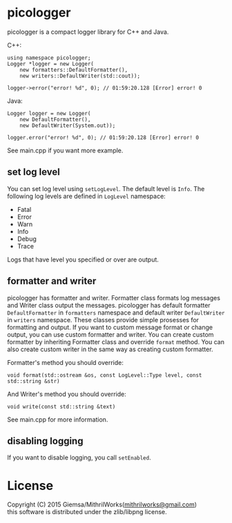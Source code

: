# picologger
picologger is a compact logger library for C++ and Java. 

C++:

    using namespace picologger;
    Logger *logger = new Logger(
        new formatters::DefaultFormatter(),
        new writers::DefaultWriter(std::cout));

    logger->error("error! %d", 0); // 01:59:20.128 [Error] error! 0

Java:

    Logger logger = new Logger(
        new DefaultFormatter(),
        new DefaultWriter(System.out));

    logger.error("error! %d", 0); // 01:59:20.128 [Error] error! 0

See main.cpp if you want more example.

## set log level
You can set log level using `setLogLevel`. The default level is `Info`. The following log levels are defined in `LogLevel` namespace:

- Fatal
- Error
- Warn
- Info
- Debug
- Trace

Logs that have level you specified or over are output.

## formatter and writer
picologger has formatter and writer. Formatter class formats log messages and Writer class output the messages. picologger has default formatter `DefaultFormatter` in `formatters` namespace and default writer `DefaultWriter` in `writers` namespace. These classes provide simple prosesses for formatting and output.
If you want to custom message format or change output, you can use custom formatter and writer. 
You can create custom formatter by inheriting Formatter class and override `format` method. You can also create custom writer in the same way as creating custom formatter. 

Formatter's method you should override:

	void format(std::ostream &os, const LogLevel::Type level, const std::string &str)

And Writer's method you should override:

	void write(const std::string &text)	

See main.cpp for more information.

## disabling logging
If you want to disable logging, you call `setEnabled`.  


# License
Copyright (C) 2015 Giemsa/MithrilWorks(mithrilworks@gmail.com)  
this software is distributed under the zlib/libpng license.